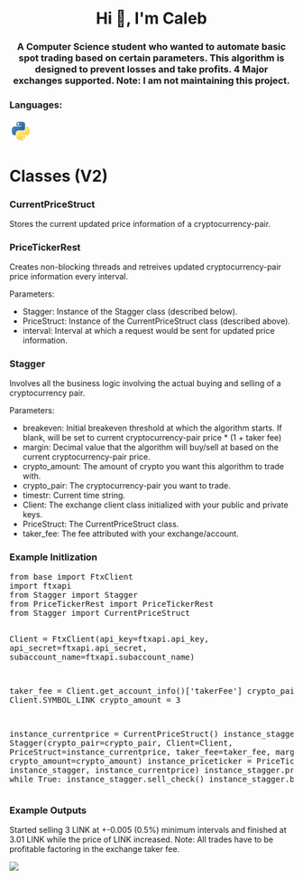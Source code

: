 <h1 align="center">Hi 👋, I'm Caleb</h1>
<h3 align="center">A Computer Science student who wanted to automate basic spot trading based on certain parameters. This algorithm is designed to prevent losses and take profits. 4 Major exchanges supported. Note: I am not maintaining this project.</h3>

<h3 align="left">Languages:</h3>
<p align="left"> <a href="https://www.python.org" target="_blank" rel="noreferrer"> <img src="https://raw.githubusercontent.com/devicons/devicon/master/icons/python/python-original.svg" alt="python" width="40" height="40"/> </a> </p>


<h1>Classes (V2)</h1>

<h3>CurrentPriceStruct</h3>
<p align="left">Stores the current updated price information of a cryptocurrency-pair.</p>

<h3>PriceTickerRest</h3>
<p align="left">Creates non-blocking threads and retreives updated cryptocurrency-pair price information every interval.</p>

<p>Parameters:</p>
<ul>
<li>Stagger: Instance of the Stagger class (described below).</li>
<li>PriceStruct: Instance of the CurrentPriceStruct class (described above).</li>
<li>interval: Interval at which a request would be sent for updated price information.</li>
</ul>


<h3>Stagger</h3>
<p>Involves all the business logic involving the actual buying and selling of a cryptocurrency pair.</p>

<p>Parameters:</p>
<ul>
<li>breakeven: Initial breakeven threshold at which the algorithm starts. If blank, will be set to current cryptocurrency-pair price * (1 + taker fee)</li>
<li>margin: Decimal value that the algorithm will buy/sell at based on the current cryptocurrency-pair price.</li> 
<li>crypto_amount: The amount of crypto you want this algorithm to trade with.</li> 
<li>crypto_pair: The cryptocurrency-pair you want to trade.</li> 
<li>timestr: Current time string.</li> 
<li>Client: The exchange client class initialized with your public and private keys.</li> 
<li>PriceStruct: The CurrentPriceStruct class.</li> 
<li>taker_fee: The fee attributed with your exchange/account.</li>
</ul>


<h3>Example Initlization</h3>
<pre>
from base import FtxClient
import ftxapi
from Stagger import Stagger
from PriceTickerRest import PriceTickerRest
from Stagger import CurrentPriceStruct


Client = FtxClient(api_key=ftxapi.api_key, api_secret=ftxapi.api_secret, subaccount_name=ftxapi.subaccount_name)


taker_fee = Client.get_account_info()['takerFee']
crypto_pair = Client.SYMBOL_LINK
crypto_amount = 3  

instance_currentprice = CurrentPriceStruct()
instance_stagger = Stagger(crypto_pair=crypto_pair, Client=Client,
                           PriceStruct=instance_currentprice, taker_fee=taker_fee, margin=0.005, crypto_amount=crypto_amount)
instance_priceticker = PriceTickerRest(
    instance_stagger, instance_currentprice)
instance_stagger.price_init()
while True:
    instance_stagger.sell_check()
    instance_stagger.buy_check()
</pre>

<h3>Example Outputs</h3>
<p>Started selling 3 LINK at +-0.005 (0.5%) minimum intervals and finished at 3.01 LINK while the price of LINK increased. Note: All trades have to be profitable factoring in the exchange taker fee.<p>
<img src="https://user-images.githubusercontent.com/66019710/156209322-0d277b10-54d7-4f63-a90e-cf55dfa45604.png"/>

